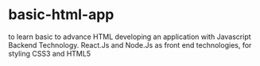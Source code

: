 # basic-html-app
to learn basic to advance HTML
developing an application with Javascript Backend Technology. React.Js and Node.Js as front end technologies, for styling CSS3 and HTML5
